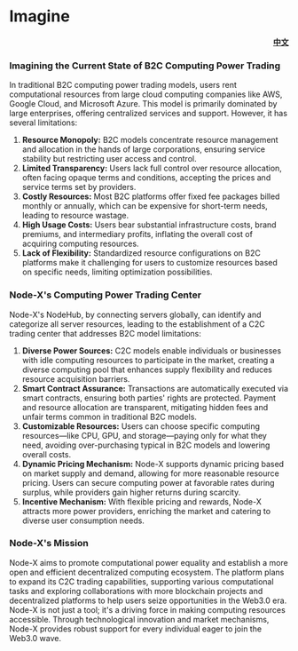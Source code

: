 # Imagine

<p align="right"><a href="https://docs.node-x.xyz/guan-wu-nodex/xiang-xiang"><strong>中文</strong></a></p>

### **Imagining the Current State of B2C Computing Power Trading**

In traditional B2C computing power trading models, users rent computational resources from large cloud computing companies like AWS, Google Cloud, and Microsoft Azure. This model is primarily dominated by large enterprises, offering centralized services and support. However, it has several limitations:

1. **Resource Monopoly:** B2C models concentrate resource management and allocation in the hands of large corporations, ensuring service stability but restricting user access and control.
2. **Limited Transparency:** Users lack full control over resource allocation, often facing opaque terms and conditions, accepting the prices and service terms set by providers.
3. **Costly Resources:** Most B2C platforms offer fixed fee packages billed monthly or annually, which can be expensive for short-term needs, leading to resource wastage.
4. **High Usage Costs:** Users bear substantial infrastructure costs, brand premiums, and intermediary profits, inflating the overall cost of acquiring computing resources.
5. **Lack of Flexibility:** Standardized resource configurations on B2C platforms make it challenging for users to customize resources based on specific needs, limiting optimization possibilities.

### **Node-X's Computing Power Trading Center**

Node-X's NodeHub, by connecting servers globally, can identify and categorize all server resources, leading to the establishment of a C2C trading center that addresses B2C model limitations:

1. **Diverse Power Sources:** C2C models enable individuals or businesses with idle computing resources to participate in the market, creating a diverse computing pool that enhances supply flexibility and reduces resource acquisition barriers.
2. **Smart Contract Assurance:** Transactions are automatically executed via smart contracts, ensuring both parties' rights are protected. Payment and resource allocation are transparent, mitigating hidden fees and unfair terms common in traditional B2C models.
3. **Customizable Resources:** Users can choose specific computing resources—like CPU, GPU, and storage—paying only for what they need, avoiding over-purchasing typical in B2C models and lowering overall costs.
4. **Dynamic Pricing Mechanism:** Node-X supports dynamic pricing based on market supply and demand, allowing for more reasonable resource pricing. Users can secure computing power at favorable rates during surplus, while providers gain higher returns during scarcity.
5. **Incentive Mechanism:** With flexible pricing and rewards, Node-X attracts more power providers, enriching the market and catering to diverse user consumption needs.

### **Node-X's Mission**

Node-X aims to promote computational power equality and establish a more open and efficient decentralized computing ecosystem. The platform plans to expand its C2C trading capabilities, supporting various computational tasks and exploring collaborations with more blockchain projects and decentralized platforms to help users seize opportunities in the Web3.0 era. Node-X is not just a tool; it's a driving force in making computing resources accessible. Through technological innovation and market mechanisms, Node-X provides robust support for every individual eager to join the Web3.0 wave.
